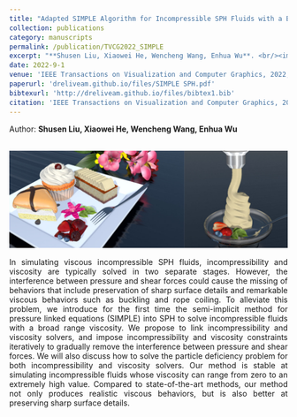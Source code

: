 ```yaml
---
title: "Adapted SIMPLE Algorithm for Incompressible SPH Fluids with a Broad Range Viscosity"
collection: publications
category: manuscripts
permalink: /publication/TVCG2022_SIMPLE
excerpt: "**Shusen Liu, Xiaowei He, Wencheng Wang, Enhua Wu**. <br/><img src='/images/TVCG2022_SIMPLE.png'>"
date: 2022-9-1
venue: 'IEEE Transactions on Visualization and Computer Graphics, 2022, 28(9): 3168'
paperurl: 'dreliveam.github.io/files/SIMPLE SPH.pdf'
bibtexurl: 'http://dreliveam.github.io/files/bibtex1.bib'
citation: 'IEEE Transactions on Visualization and Computer Graphics, 2022, 28(9): 3168'
---
```

Author: **Shusen Liu, Xiaowei He, Wencheng Wang, Enhua Wu**

<br/><img src='/images/TVCG2022_SIMPLE.png'>

<p style="text-align: justify;">
In simulating viscous incompressible SPH fluids, incompressibility and viscosity are typically solved in two separate stages. However, the interference between pressure and shear forces could cause the missing of behaviors that include preservation of sharp
surface details and remarkable viscous behaviors such as buckling and rope coiling. To alleviate this problem, we introduce for the first time the semi-implicit method for pressure linked equations (SIMPLE) into SPH to solve incompressible fluids with a broad range viscosity. We propose to link incompressibility and viscosity solvers, and impose incompressibility and viscosity constraints iteratively to gradually remove the interference between pressure and shear forces. We will also discuss how to solve the particle deficiency problem for both incompressibility and viscosity solvers. Our method is stable at simulating incompressible fluids whose viscosity can range from zero to an extremely high value. Compared to state-of-the-art methods, our method not only produces realistic viscous behaviors, but is also better at preserving sharp surface details.
</p>